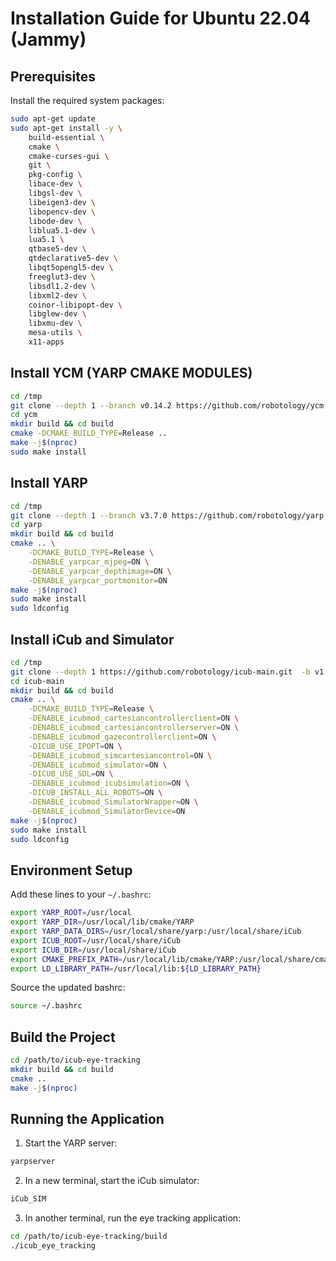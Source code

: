 # Installation Guide for Ubuntu 22.04 (Jammy)

## Prerequisites

Install the required system packages:

```bash
sudo apt-get update
sudo apt-get install -y \
    build-essential \
    cmake \
    cmake-curses-gui \
    git \
    pkg-config \
    libace-dev \
    libgsl-dev \
    libeigen3-dev \
    libopencv-dev \
    libode-dev \
    liblua5.1-dev \
    lua5.1 \
    qtbase5-dev \
    qtdeclarative5-dev \
    libqt5opengl5-dev \
    freeglut3-dev \
    libsdl1.2-dev \
    libxml2-dev \
    coinor-libipopt-dev \
    libglew-dev \
    libxmu-dev \
    mesa-utils \
    x11-apps
```

## Install YCM (YARP CMAKE MODULES)

```bash
cd /tmp
git clone --depth 1 --branch v0.14.2 https://github.com/robotology/ycm.git
cd ycm
mkdir build && cd build
cmake -DCMAKE_BUILD_TYPE=Release ..
make -j$(nproc)
sudo make install
```

## Install YARP

```bash
cd /tmp
git clone --depth 1 --branch v3.7.0 https://github.com/robotology/yarp.git
cd yarp
mkdir build && cd build
cmake .. \
    -DCMAKE_BUILD_TYPE=Release \
    -DENABLE_yarpcar_mjpeg=ON \
    -DENABLE_yarpcar_depthimage=ON \
    -DENABLE_yarpcar_portmonitor=ON
make -j$(nproc)
sudo make install
sudo ldconfig
```

## Install iCub and Simulator

```bash
cd /tmp
git clone --depth 1 https://github.com/robotology/icub-main.git  -b v1.25.0
cd icub-main
mkdir build && cd build
cmake .. \
    -DCMAKE_BUILD_TYPE=Release \
    -DENABLE_icubmod_cartesiancontrollerclient=ON \
    -DENABLE_icubmod_cartesiancontrollerserver=ON \
    -DENABLE_icubmod_gazecontrollerclient=ON \
    -DICUB_USE_IPOPT=ON \
    -DENABLE_icubmod_simcartesiancontrol=ON \
    -DENABLE_icubmod_simulator=ON \
    -DICUB_USE_SDL=ON \
    -DENABLE_icubmod_icubsimulation=ON \
    -DICUB_INSTALL_ALL_ROBOTS=ON \
    -DENABLE_icubmod_SimulatorWrapper=ON \
    -DENABLE_icubmod_SimulatorDevice=ON
make -j$(nproc)
sudo make install
sudo ldconfig
```

## Environment Setup

Add these lines to your `~/.bashrc`:

```bash
export YARP_ROOT=/usr/local
export YARP_DIR=/usr/local/lib/cmake/YARP
export YARP_DATA_DIRS=/usr/local/share/yarp:/usr/local/share/iCub
export ICUB_ROOT=/usr/local/share/iCub
export ICUB_DIR=/usr/local/share/iCub
export CMAKE_PREFIX_PATH=/usr/local/lib/cmake/YARP:/usr/local/share/cmake/YCM:${CMAKE_PREFIX_PATH}
export LD_LIBRARY_PATH=/usr/local/lib:${LD_LIBRARY_PATH}
```

Source the updated bashrc:
```bash
source ~/.bashrc
```

## Build the Project

```bash
cd /path/to/icub-eye-tracking
mkdir build && cd build
cmake ..
make -j$(nproc)
```

## Running the Application

1. Start the YARP server:
```bash
yarpserver
```

2. In a new terminal, start the iCub simulator:
```bash
iCub_SIM
```

3. In another terminal, run the eye tracking application:
```bash
cd /path/to/icub-eye-tracking/build
./icub_eye_tracking
```
